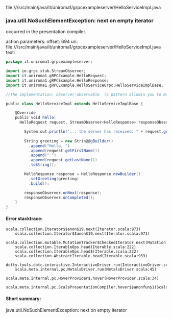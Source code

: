file://<WORKSPACE>/src/main/java/it/uniroma1/grpcexampleserver/HelloServiceImpl.java
### java.util.NoSuchElementException: next on empty iterator

occurred in the presentation compiler.

action parameters:
offset: 694
uri: file://<WORKSPACE>/src/main/java/it/uniroma1/grpcexampleserver/HelloServiceImpl.java
text:
```scala
package it.uniroma1.grpcexampleserver;

import io.grpc.stub.StreamObserver;
import it.uniroma1.gRPCExample.HelloRequest;
import it.uniroma1.gRPCExample.HelloResponse;
import it.uniroma1.gRPCExample.HelloServiceGrpc.HelloServiceImplBase;

//the implementation: observer-observable  (a pattern allowin you to monitor programs with asynchronous programming)

public class HelloServiceImpl extends HelloServiceImplBase {

    @Override
    public void hello(
      HelloRequest request, StreamObserver<HelloResponse> responseObserver) {

        System.out.println("... the server has received: " + request.getFirstName() + " " + request.getLastName());
        
        String greeting = new Strin@@gBuilder()
          .append("Hello, ")
          .append(request.getFirstName())
          .append(" ")
          .append(request.getLastName())
          .toString();

        HelloResponse response = HelloResponse.newBuilder()
          .setGreeting(greeting)
          .build();

        responseObserver.onNext(response);
        responseObserver.onCompleted();
    }
}

```



#### Error stacktrace:

```
scala.collection.Iterator$$anon$19.next(Iterator.scala:973)
	scala.collection.Iterator$$anon$19.next(Iterator.scala:971)
	scala.collection.mutable.MutationTracker$CheckedIterator.next(MutationTracker.scala:76)
	scala.collection.IterableOps.head(Iterable.scala:222)
	scala.collection.IterableOps.head$(Iterable.scala:222)
	scala.collection.AbstractIterable.head(Iterable.scala:933)
	dotty.tools.dotc.interactive.InteractiveDriver.run(InteractiveDriver.scala:168)
	scala.meta.internal.pc.MetalsDriver.run(MetalsDriver.scala:45)
	scala.meta.internal.pc.HoverProvider$.hover(HoverProvider.scala:34)
	scala.meta.internal.pc.ScalaPresentationCompiler.hover$$anonfun$1(ScalaPresentationCompiler.scala:329)
```
#### Short summary: 

java.util.NoSuchElementException: next on empty iterator